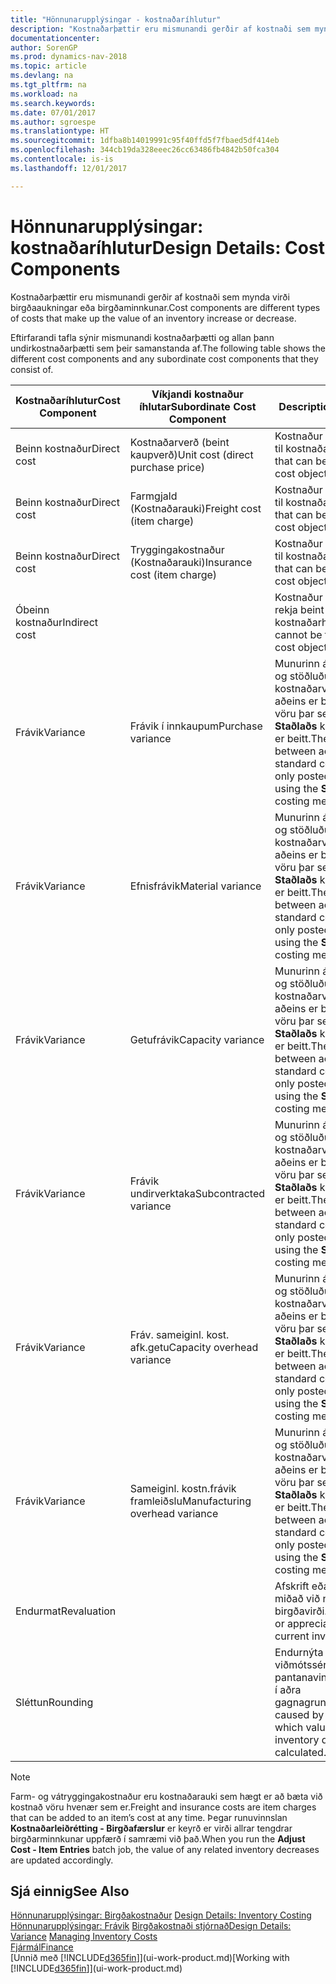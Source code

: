 ```yaml
---
title: "Hönnunarupplýsingar - kostnaðaríhlutur"
description: "Kostnaðarþættir eru mismunandi gerðir af kostnaði sem mynda virði birgðaaukningar eða birgðaminnkunar."
documentationcenter: 
author: SorenGP
ms.prod: dynamics-nav-2018
ms.topic: article
ms.devlang: na
ms.tgt_pltfrm: na
ms.workload: na
ms.search.keywords: 
ms.date: 07/01/2017
ms.author: sgroespe
ms.translationtype: HT
ms.sourcegitcommit: 1dfba8b14019991c95f40ffd5f7fbaed5df414eb
ms.openlocfilehash: 344cb19da328eeec26cc63486fb4842b50fca304
ms.contentlocale: is-is
ms.lasthandoff: 12/01/2017

---
```

# <a name="design-details-cost-components"></a><span data-ttu-id="c0e75-103">Hönnunarupplýsingar: kostnaðaríhlutur</span><span class="sxs-lookup"><span data-stu-id="c0e75-103">Design Details: Cost Components</span></span>
<span data-ttu-id="c0e75-104">Kostnaðarþættir eru mismunandi gerðir af kostnaði sem mynda virði birgðaaukningar eða birgðaminnkunar.</span><span class="sxs-lookup"><span data-stu-id="c0e75-104">Cost components are different types of costs that make up the value of an inventory increase or decrease.</span></span>  

 <span data-ttu-id="c0e75-105">Eftirfarandi tafla sýnir mismunandi kostnaðarþætti og allan þann undirkostnaðarþætti sem þeir samanstanda af.</span><span class="sxs-lookup"><span data-stu-id="c0e75-105">The following table shows the different cost components and any subordinate cost components that they consist of.</span></span>  

|<span data-ttu-id="c0e75-106">Kostnaðaríhlutur</span><span class="sxs-lookup"><span data-stu-id="c0e75-106">Cost Component</span></span>|<span data-ttu-id="c0e75-107">Víkjandi kostnaður íhlutar</span><span class="sxs-lookup"><span data-stu-id="c0e75-107">Subordinate Cost Component</span></span>|<span data-ttu-id="c0e75-108">Description</span><span class="sxs-lookup"><span data-stu-id="c0e75-108">Description</span></span>|  
|--------------------|--------------------------------|---------------------------------------|  
|<span data-ttu-id="c0e75-109">Beinn kostnaður</span><span class="sxs-lookup"><span data-stu-id="c0e75-109">Direct cost</span></span>|<span data-ttu-id="c0e75-110">Kostnaðarverð (beint kaupverð)</span><span class="sxs-lookup"><span data-stu-id="c0e75-110">Unit cost (direct purchase price)</span></span>|<span data-ttu-id="c0e75-111">Kostnaður sem rekja má til kostnaðarhlutar.</span><span class="sxs-lookup"><span data-stu-id="c0e75-111">Cost that can be traced to a cost object.</span></span>|  
|<span data-ttu-id="c0e75-112">Beinn kostnaður</span><span class="sxs-lookup"><span data-stu-id="c0e75-112">Direct cost</span></span>|<span data-ttu-id="c0e75-113">Farmgjald (Kostnaðarauki)</span><span class="sxs-lookup"><span data-stu-id="c0e75-113">Freight cost (item charge)</span></span>|<span data-ttu-id="c0e75-114">Kostnaður sem rekja má til kostnaðarhlutar.</span><span class="sxs-lookup"><span data-stu-id="c0e75-114">Cost that can be traced to a cost object.</span></span>|  
|<span data-ttu-id="c0e75-115">Beinn kostnaður</span><span class="sxs-lookup"><span data-stu-id="c0e75-115">Direct cost</span></span>|<span data-ttu-id="c0e75-116">Tryggingakostnaður (Kostnaðarauki)</span><span class="sxs-lookup"><span data-stu-id="c0e75-116">Insurance cost (item charge)</span></span>|<span data-ttu-id="c0e75-117">Kostnaður sem rekja má til kostnaðarhlutar.</span><span class="sxs-lookup"><span data-stu-id="c0e75-117">Cost that can be traced to a cost object.</span></span>|  
|<span data-ttu-id="c0e75-118">Óbeinn kostnaður</span><span class="sxs-lookup"><span data-stu-id="c0e75-118">Indirect cost</span></span>||<span data-ttu-id="c0e75-119">Kostnaður sem ekki má rekja beint til kostnaðarhlutar.</span><span class="sxs-lookup"><span data-stu-id="c0e75-119">Cost that cannot be traced to a cost object.</span></span>|  
|<span data-ttu-id="c0e75-120">Frávik</span><span class="sxs-lookup"><span data-stu-id="c0e75-120">Variance</span></span>|<span data-ttu-id="c0e75-121">Frávik í innkaupum</span><span class="sxs-lookup"><span data-stu-id="c0e75-121">Purchase variance</span></span>|<span data-ttu-id="c0e75-122">Munurinn á raunkostnaði og stöðluðu kostnaðarverði sem aðeins er bókað vegna vöru þar sem aðferð **Staðlaðs** kostnaðarverðs er beitt.</span><span class="sxs-lookup"><span data-stu-id="c0e75-122">The difference between actual and standard costs, which is only posted for items using the **Standard** costing method.</span></span>|  
|<span data-ttu-id="c0e75-123">Frávik</span><span class="sxs-lookup"><span data-stu-id="c0e75-123">Variance</span></span>|<span data-ttu-id="c0e75-124">Efnisfrávik</span><span class="sxs-lookup"><span data-stu-id="c0e75-124">Material variance</span></span>|<span data-ttu-id="c0e75-125">Munurinn á raunkostnaði og stöðluðu kostnaðarverði sem aðeins er bókað vegna vöru þar sem aðferð **Staðlaðs** kostnaðarverðs er beitt.</span><span class="sxs-lookup"><span data-stu-id="c0e75-125">The difference between actual and standard costs, which is only posted for items using the **Standard** costing method.</span></span>|  
|<span data-ttu-id="c0e75-126">Frávik</span><span class="sxs-lookup"><span data-stu-id="c0e75-126">Variance</span></span>|<span data-ttu-id="c0e75-127">Getufrávik</span><span class="sxs-lookup"><span data-stu-id="c0e75-127">Capacity variance</span></span>|<span data-ttu-id="c0e75-128">Munurinn á raunkostnaði og stöðluðu kostnaðarverði sem aðeins er bókað vegna vöru þar sem aðferð **Staðlaðs** kostnaðarverðs er beitt.</span><span class="sxs-lookup"><span data-stu-id="c0e75-128">The difference between actual and standard costs, which is only posted for items using the **Standard** costing method.</span></span>|  
|<span data-ttu-id="c0e75-129">Frávik</span><span class="sxs-lookup"><span data-stu-id="c0e75-129">Variance</span></span>|<span data-ttu-id="c0e75-130">Frávik undirverktaka</span><span class="sxs-lookup"><span data-stu-id="c0e75-130">Subcontracted variance</span></span>|<span data-ttu-id="c0e75-131">Munurinn á raunkostnaði og stöðluðu kostnaðarverði sem aðeins er bókað vegna vöru þar sem aðferð **Staðlaðs** kostnaðarverðs er beitt.</span><span class="sxs-lookup"><span data-stu-id="c0e75-131">The difference between actual and standard costs, which is only posted for items using the **Standard** costing method.</span></span>|  
|<span data-ttu-id="c0e75-132">Frávik</span><span class="sxs-lookup"><span data-stu-id="c0e75-132">Variance</span></span>|<span data-ttu-id="c0e75-133">Fráv. sameiginl. kost. afk.getu</span><span class="sxs-lookup"><span data-stu-id="c0e75-133">Capacity overhead variance</span></span>|<span data-ttu-id="c0e75-134">Munurinn á raunkostnaði og stöðluðu kostnaðarverði sem aðeins er bókað vegna vöru þar sem aðferð **Staðlaðs** kostnaðarverðs er beitt.</span><span class="sxs-lookup"><span data-stu-id="c0e75-134">The difference between actual and standard costs, which is only posted for items using the **Standard** costing method.</span></span>|  
|<span data-ttu-id="c0e75-135">Frávik</span><span class="sxs-lookup"><span data-stu-id="c0e75-135">Variance</span></span>|<span data-ttu-id="c0e75-136">Sameiginl. kostn.frávik framleiðslu</span><span class="sxs-lookup"><span data-stu-id="c0e75-136">Manufacturing overhead variance</span></span>|<span data-ttu-id="c0e75-137">Munurinn á raunkostnaði og stöðluðu kostnaðarverði sem aðeins er bókað vegna vöru þar sem aðferð **Staðlaðs** kostnaðarverðs er beitt.</span><span class="sxs-lookup"><span data-stu-id="c0e75-137">The difference between actual and standard costs, which is only posted for items using the **Standard** costing method.</span></span>|  
|<span data-ttu-id="c0e75-138">Endurmat</span><span class="sxs-lookup"><span data-stu-id="c0e75-138">Revaluation</span></span>||<span data-ttu-id="c0e75-139">Afskrift eða uppfærsla miðað við núgildandi birgðavirði.</span><span class="sxs-lookup"><span data-stu-id="c0e75-139">A depreciation or appreciation of the current inventory value.</span></span>|  
|<span data-ttu-id="c0e75-140">Sléttun</span><span class="sxs-lookup"><span data-stu-id="c0e75-140">Rounding</span></span>||<span data-ttu-id="c0e75-141">Endurnýta viðmótssérstillingu fyrir pantanavinnsluforstillingu í aðra gagnagrunna</span><span class="sxs-lookup"><span data-stu-id="c0e75-141">Residuals caused by the way in which valuation of inventory decreases are calculated.</span></span>|  

> [!NOTE]  
>  <span data-ttu-id="c0e75-142">Farm- og vátryggingakostnaður eru kostnaðarauki sem hægt er að bæta við kostnað vöru hvenær sem er.</span><span class="sxs-lookup"><span data-stu-id="c0e75-142">Freight and insurance costs are item charges that can be added to an item’s cost at any time.</span></span> <span data-ttu-id="c0e75-143">Þegar runuvinnslan **Kostnaðarleiðrétting - Birgðafærslur** er keyrð er virði allrar tengdrar birgðarminnkunar uppfærð í samræmi við það.</span><span class="sxs-lookup"><span data-stu-id="c0e75-143">When you run the **Adjust Cost - Item Entries** batch job, the value of any related inventory decreases are updated accordingly.</span></span>  

## <a name="see-also"></a><span data-ttu-id="c0e75-144">Sjá einnig</span><span class="sxs-lookup"><span data-stu-id="c0e75-144">See Also</span></span>  
 <span data-ttu-id="c0e75-145">[Hönnunarupplýsingar: Birgðakostnaður](design-details-inventory-costing.md) </span><span class="sxs-lookup"><span data-stu-id="c0e75-145">[Design Details: Inventory Costing](design-details-inventory-costing.md) </span></span>  
 <span data-ttu-id="c0e75-146">[Hönnunarupplýsingar: Frávik](design-details-variance.md) [Birgðakostnaði stjórnað](finance-manage-inventory-costs.md)</span><span class="sxs-lookup"><span data-stu-id="c0e75-146">[Design Details: Variance](design-details-variance.md) [Managing Inventory Costs](finance-manage-inventory-costs.md)</span></span>  
 [<span data-ttu-id="c0e75-147">Fjármál</span><span class="sxs-lookup"><span data-stu-id="c0e75-147">Finance</span></span>](finance.md)  
 <span data-ttu-id="c0e75-148">[Unnið með [!INCLUDE[d365fin](includes/d365fin_md.md)]](ui-work-product.md)</span><span class="sxs-lookup"><span data-stu-id="c0e75-148">[Working with [!INCLUDE[d365fin](includes/d365fin_md.md)]](ui-work-product.md)</span></span>  

